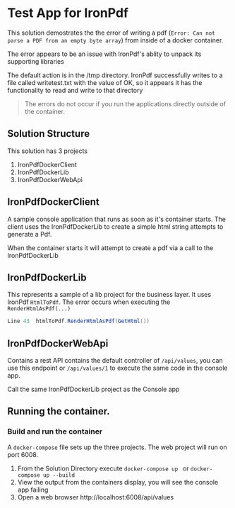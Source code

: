 ﻿# Test App for IronPdf

This solution demostrates the the error of writing a pdf (`Error: Can not parse a PDF from an empty byte array`) from inside of a docker container.

The error appears to be an issue with IronPdf's ablity to unpack its supporting libraries

The default action is in the /tmp directory.  IronPdf successfully writes to a file called writetest.txt with the value of OK, so it appears it has the functionality to read and write to that directory

> The errors do not occur if you run the applications directly outside of the container.



## Solution Structure

This solution has 3 projects

1. IronPdfDockerClient
1. IronPdfDockerLib
1. IronPdfDockerWebApi


## IronPdfDockerClient

A sample console application that runs as soon as it's container starts.  The client uses the IronPdfDockerLib to create a simple html string attempts to generate a Pdf.

When the container starts it will attempt to create a pdf via a call to the IronPdfDockerLib


## IronPdfDockerLib

This represents a sample of a lib project for the business layer.  It uses IronPdf `HtmlToPdf`.  The error occurs when executing the `RenderHtmlAsPdf(...)` 

```csharp
Line 43  htmlToPdf.RenderHtmlAsPdf(GetHtml())
```




## IronPdfDockerWebApi

Contains a rest API contains the default controller of `/api/values`, you can use this endpoint or `/api/values/1` to execute the same code in the console app.

Call the same IronPdfDockerLib project as the Console app

## Running the container.

### Build and run the container

A `docker-compose` file sets up the three projects.  The web project will run on port 6008.

1. From the Solution Directory execute `docker-compose up ` or  `docker-compose up --build`
1. View the output from the containers display, you will see the console app failing
1. Open a web browser http://localhost:6008/api/values









